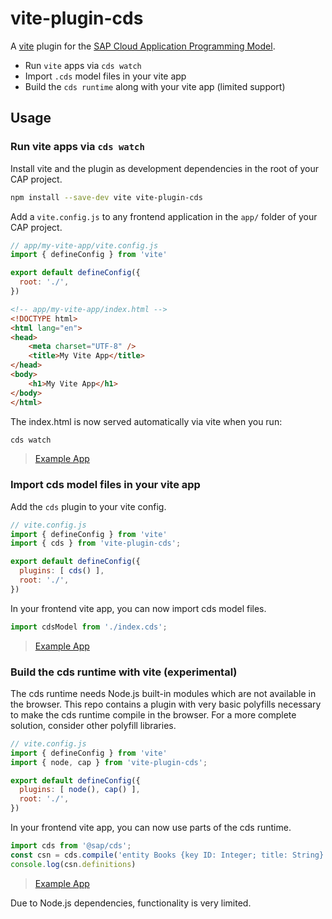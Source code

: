 # vite-plugin-cds

A [vite](https://vitejs.dev/) plugin for the [SAP Cloud Application Programming Model](https://cap.cloud.sap/).

- Run `vite` apps via `cds watch`
- Import `.cds` model files in your vite app
- Build the `cds runtime` along with your vite app (limited support)

## Usage

### Run vite apps via `cds watch`

Install vite and the plugin as development dependencies in the root of your CAP project.

```sh
npm install --save-dev vite vite-plugin-cds
```

Add a `vite.config.js` to any frontend application in the `app/` folder of your CAP project.

```js
// app/my-vite-app/vite.config.js
import { defineConfig } from 'vite'

export default defineConfig({
  root: './',
})
```

```html
<!-- app/my-vite-app/index.html -->
<!DOCTYPE html>
<html lang="en">
<head>
    <meta charset="UTF-8" />
    <title>My Vite App</title>
</head>
<body>
    <h1>My Vite App</h1>
</body>
</html>
```

The index.html is now served automatically via vite when you run:

```sh
cds watch
```

> [Example App](./test/cap-app)

### Import cds model files in your vite app

Add the `cds` plugin to your vite config.

```js
// vite.config.js
import { defineConfig } from 'vite'
import { cds } from 'vite-plugin-cds';

export default defineConfig({
  plugins: [ cds() ],
  root: './',
})
```

In your frontend vite app, you can now import cds model files.

```js
import cdsModel from './index.cds';
```

> [Example App](./test/cds-plugin)

### Build the cds runtime with vite (experimental)

The cds runtime needs Node.js built-in modules which are not available in the browser. This repo contains a plugin with very basic polyfills necessary to make the cds runtime compile in the browser. For a more complete solution, consider other polyfill libraries.

```js
// vite.config.js
import { defineConfig } from 'vite'
import { node, cap } from 'vite-plugin-cds';

export default defineConfig({
  plugins: [ node(), cap() ],
  root: './',
})
```

In your frontend vite app, you can now use parts of the cds runtime.

```js
import cds from '@sap/cds';
const csn = cds.compile('entity Books {key ID: Integer; title: String}')
console.log(csn.definitions)
```

> [Example App](./test/cap-plugin)

Due to Node.js dependencies, functionality is very limited.
